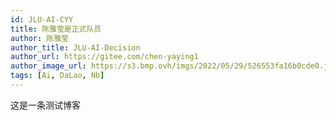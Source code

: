 ```yaml
---
id: JLU-AI-CYY
title: 陈雅莹是正式队员
author: 陈雅莹
author_title: JLU-AI-Decision
author_url: https://gitee.com/chen-yaying1
author_image_url: https://s3.bmp.ovh/imgs/2022/05/29/526553fa16b0cde0.jpg
tags: [Ai, DaLao, Nb]
---
```


这是一条测试博客